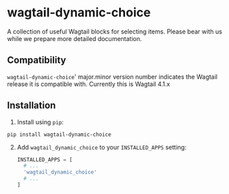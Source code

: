 wagtail-dynamic-choice
======================

A collection of useful Wagtail blocks for selecting items. Please bear with us while we prepare more detailed documentation.

Compatibility
-------------

`wagtail-dynamic-choice`' major.minor version number indicates the Wagtail release it is compatible with. Currently this is Wagtail 4.1.x

Installation
------------

1. Install using `pip`:
  ```shell
  pip install wagtail-dynamic-choice
  ```
2. Add
   `wagtail_dynamic_choice` to your `INSTALLED_APPS` setting:
   ```python
   INSTALLED_APPS = [
     # ...
     'wagtail_dynamic_choice'
     # ...
   ]
   ```
